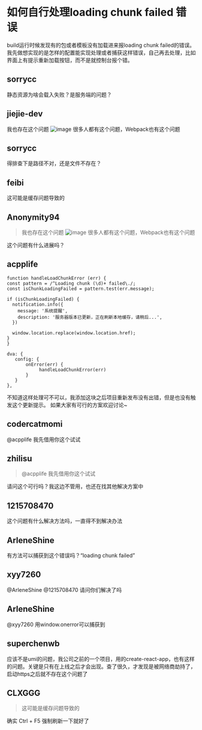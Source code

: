 # 如何自行处理loading chunk failed 错误

build运行时候发现有的包或者模板没有加载进来报loading chunk failed的错误。我先做想实现的是怎样的配置能实现处理或者捕获这样错误，自己再去处理，比如界面上有提示重新加载按钮，而不是就控制台报个错。

## sorrycc

静态资源为啥会载入失败？是服务端的问题？

## jiejie-dev

我也存在这个问题
![image](https://user-images.githubusercontent.com/10516530/59732118-98944f80-927b-11e9-84e6-50d062bd3a10.png)
很多人都有这个问题，Webpack也有这个问题

## sorrycc

得排查下是路径不对，还是文件不存在？

## feibi

这可能是缓存问题导致的

## Anonymity94

> 我也存在这个问题
> ![image](https://user-images.githubusercontent.com/10516530/59732118-98944f80-927b-11e9-84e6-50d062bd3a10.png)
> 很多人都有这个问题，Webpack也有这个问题

这个问题有什么进展吗？

## acpplife

```
function handleLoadChunkError (err) {
const pattern = /^Loading chunk (\d)+ failed\./;
const isChunkLoadingFailed = pattern.test(err.message);

if (isChunkLoadingFailed) {
  notification.info({
    message: '系统提醒',
    description: '服务器版本已更新，正在刷新本地缓存，请稍后...',
  })

  window.location.replace(window.location.href);
}
}
```

```
dva: {
   config: {
       onError(err) {
            handleLoadChunkError(err)
       }
   }
},
```

不知道这样处理可不可以，我添加这块之后项目重新发布没有出错，但是也没有触发这个更新提示。
如果大家有可行的方案欢迎讨论~

## codercatmomi

@acpplife 我先借用你这个试试

## zhilisu

> @acpplife 我先借用你这个试试

请问这个可行吗？我这边不管用，也还在找其他解决方案中

## 1215708470

这个问题有什么解决方法吗，一直得不到解决办法

## ArleneShine

有方法可以捕获到这个错误吗？“loading chunk failed”

## xyy7260

@ArleneShine @1215708470 请问你们解决了吗

## ArleneShine

@xyy7260 用window.onerror可以捕获到

## superchenwb

应该不是umi的问题，我公司之前的一个项目，用的create-react-app，也有这样的问题。关键是只有在上线之后才会出现。查了很久，才发现是被网络商劫持了，启动https之后就不存在这个问题了

## CLXGGG

> 这可能是缓存问题导致的

确实 Ctrl + F5 强制刷新一下就好了
